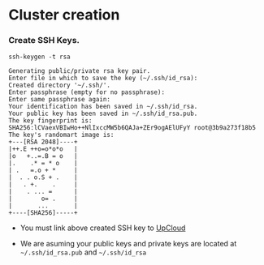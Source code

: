 # Cluster creation

### Create SSH Keys.

```command
ssh-keygen -t rsa
```

```
Generating public/private rsa key pair.
Enter file in which to save the key (~/.ssh/id_rsa):
Created directory '~/.ssh/'.
Enter passphrase (empty for no passphrase):
Enter same passphrase again:
Your identification has been saved in ~/.ssh/id_rsa.
Your public key has been saved in ~/.ssh/id_rsa.pub.
The key fingerprint is:
SHA256:lCVaexVBIwHo++NlIxccMW5b6QAJa+ZEr9ogAElUFyY root@3b9a273f18b5
The key's randomart image is:
+---[RSA 2048]----+
|++.E ++o=o*o*o   |
|o   +..=.B = o   |
|.    .* = * o    |
| .   =.o + *     |
|  . . o.S + .    |
|   . +.    .     |
|    . ... =      |
|        o= .     |
|       ...       |
+----[SHA256]-----+

```

- You must link above created SSH key to [UpCloud](https://hub.upcloud.com/account/ssh)

- We are asuming your public keys and private keys are located at `~/.ssh/id_rsa.pub` and `~/.ssh/id_rsa`
